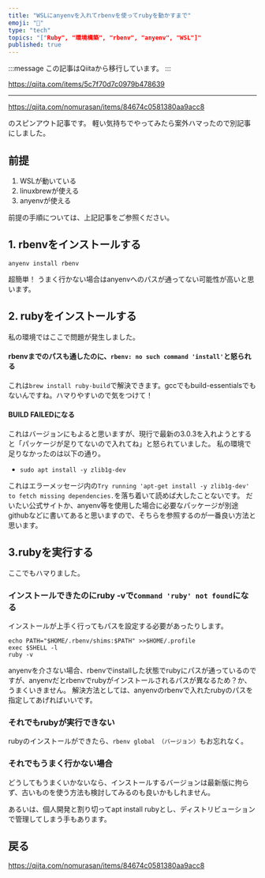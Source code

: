 ```yaml
---
title: "WSLにanyenvを入れてrbenvを使ってrubyを動かすまで"
emoji: "📝"
type: "tech"
topics: "["Ruby", "環境構築", "rbenv", "anyenv", "WSL"]"
published: true
---
```


:::message
この記事はQiitaから移行しています。
:::

https://qiita.com/items/5c7f70d7c0979b478639

---

https://qiita.com/nomurasan/items/84674c0581380aa9acc8

のスピンアウト記事です。
軽い気持ちでやってみたら案外ハマったので別記事にしました。

## 前提
1. WSLが動いている
1. linuxbrewが使える
1. anyenvが使える

前提の手順については、上記記事をご参照ください。

## 1. rbenvをインストールする
```
anyenv install rbenv
```

超簡単！
うまく行かない場合はanyenvへのパスが通ってない可能性が高いと思います。

## 2. rubyをインストールする
私の環境ではここで問題が発生しました。

#### rbenvまでのパスも通したのに、`rbenv: no such command 'install'`と怒られる
これは`brew install ruby-build`で解決できます。gccでもbuild-essentialsでもないんですね。ハマりやすいので気をつけて！

#### BUILD FAILEDになる
これはバージョンにもよると思いますが、現行で最新の3.0.3を入れようとすると「パッケージが足りてないので入れてね」と怒られていました。
私の環境で足りなかったのは以下の通り。

- `sudo apt install -y zlib1g-dev`

これはエラーメッセージ内の`Try running 'apt-get install -y zlib1g-dev' to fetch missing dependencies.`を落ち着いて読めば大したことないです。
だいたい公式サイトか、anyenv等を使用した場合に必要なパッケージが別途githubなどに書いてあると思いますので、そちらを参照するのが一番良い方法と思います。

## 3.rubyを実行する
ここでもハマりました。

### インストールできたのにruby -vで`Command 'ruby' not found`になる
インストールが上手く行ってもパスを設定する必要があったりします。

```
echo PATH="$HOME/.rbenv/shims:$PATH" >>$HOME/.profile
exec $SHELL -l
ruby -v
```

anyenvを介さない場合、rbenvでinstallした状態でrubyにパスが通っているのですが、anyenvだとrbenvでrubyがインストールされるパスが異なるため？か、うまくいきません。
解決方法としては、anyenvのrbenvで入れたrubyのパスを指定してあげればいいです。

### それでもrubyが実行できない
rubyのインストールができたら、`rbenv global （バージョン）`もお忘れなく。

### それでもうまく行かない場合
どうしてもうまくいかないなら、インストールするバージョンは最新版に拘らず、古いものを使う方法も検討してみるのも良いかもしれません。

あるいは、個人開発と割り切ってapt install rubyとし、ディストリビューションで管理してしまう手もあります。

## 戻る

https://qiita.com/nomurasan/items/84674c0581380aa9acc8


